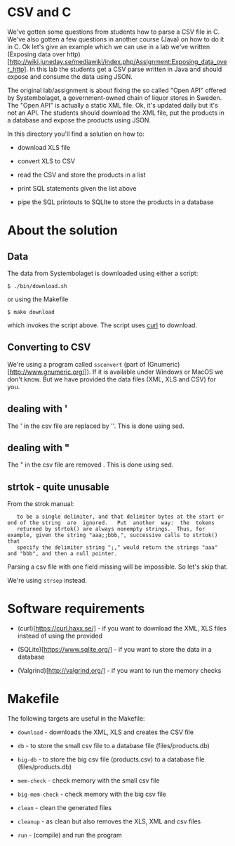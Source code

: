# CSV and C

We've gotten some questions from students how to parse a CSV file in
C. We've also gotten a few questions in another course (Java) on how
to do it in C. Ok let's give an example which we can use in a lab
we've written (Exposing data over
http)[http://wiki.juneday.se/mediawiki/index.php/Assignment:Exposing_data_over_http]. In
this lab the students get a CSV parse written in Java and should
expose and consume the data using JSON.

The original lab/assignment is about fixing the so called "Open API"
offered by Systembolaget, a government-owned chain of liquor stores in
Sweden. The "Open API" is actually a static XML file. Ok, it's updated
daily but it's not an API. The students should download the XML file,
put the products in a database and expose the products using JSON.

In this directory you'll find a solution on how to:

* download XLS file

* convert XLS to CSV

* read the CSV and store the products in a list

* print SQL statements given the list above

* pipe the SQL printouts to SQLIte to store the products in a database

# About the solution

## Data

The data from Systembolaget is downloaded using either a script:
```
$ ./bin/download.sh
```

or using the Makefile
```
$ make download
```
which invokes the script above. The script uses [curl](https://curl.haxx.se/) to download.

## Converting to CSV

We're using a program called ```ssconvert``` (part of (Gnumeric)[http://www.gnumeric.org/]). If it is available under Windows or MacOS we don't know. But we have provided the data files (XML, XLS and CSV) for you.

## dealing with '

The ' in the csv file are replaced by ''. This is done using sed.

## dealing with "

The " in the csv file are removed . This is done using sed.

## strtok - quite unusable

From the strok manual:
```From  the  above description, it follows that a sequence of two or more contiguous delimiter bytes in the parsed string is considered
   to be a single delimiter, and that delimiter bytes at the start or end of the string  are  ignored.   Put  another  way:  the  tokens
   returned by strtok() are always nonempty strings.  Thus, for example, given the string "aaa;;bbb,", successive calls to strtok() that
   specify the delimiter string ";," would return the strings "aaa" and "bbb", and then a null pointer.
```

Parsing a csv file with one field missing will be impossible. So let's skip that.

We're using ```strsep``` instead.

# Software requirements

* (curl)[https://curl.haxx.se/] - if you want to download the XML, XLS files instead of using the provided

* (SQLite)[https://www.sqlite.org/] - if you want to store the data in a database

* (Valgrind)[http://valgrind.org/] - if you want to run the memory checks

# Makefile

The following targets are useful in the Makefile:

* ```download``` - downloads the XML, XLS and creates the CSV file

* ```db``` - to store the small csv file to a database file (files/products.db)

* ```big-db``` - to store the big csv file (products.csv) to a database file (files/products.db)

* ```mem-check``` - check memory with the small csv file

* ```big-mem-check```  - check memory with the big csv file

* ```clean``` - clean the generated files

* ```cleanup``` - as clean but also removes the XLS, XML and csv files

* ```run``` - (compile) and run the program
